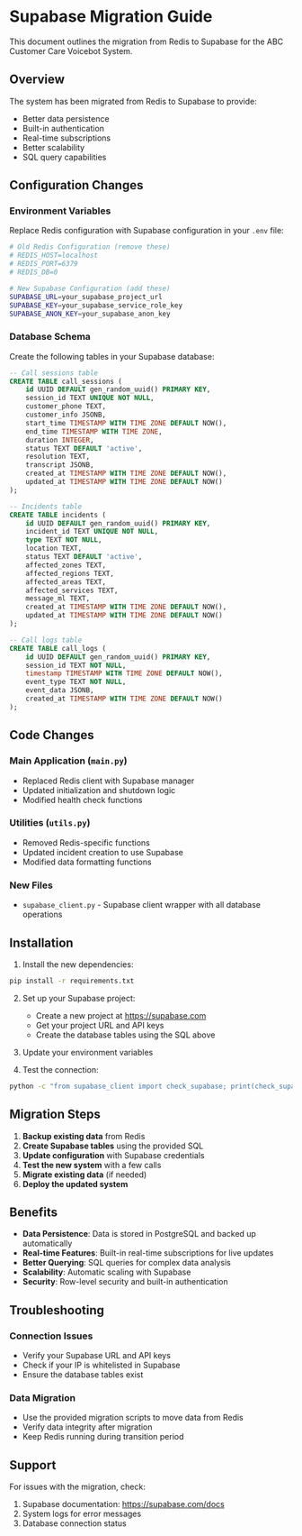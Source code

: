 # Supabase Migration Guide

This document outlines the migration from Redis to Supabase for the ABC Customer Care Voicebot System.

## Overview

The system has been migrated from Redis to Supabase to provide:
- Better data persistence
- Built-in authentication
- Real-time subscriptions
- Better scalability
- SQL query capabilities

## Configuration Changes

### Environment Variables

Replace Redis configuration with Supabase configuration in your `.env` file:

```bash
# Old Redis Configuration (remove these)
# REDIS_HOST=localhost
# REDIS_PORT=6379
# REDIS_DB=0

# New Supabase Configuration (add these)
SUPABASE_URL=your_supabase_project_url
SUPABASE_KEY=your_supabase_service_role_key
SUPABASE_ANON_KEY=your_supabase_anon_key
```

### Database Schema

Create the following tables in your Supabase database:

```sql
-- Call sessions table
CREATE TABLE call_sessions (
    id UUID DEFAULT gen_random_uuid() PRIMARY KEY,
    session_id TEXT UNIQUE NOT NULL,
    customer_phone TEXT,
    customer_info JSONB,
    start_time TIMESTAMP WITH TIME ZONE DEFAULT NOW(),
    end_time TIMESTAMP WITH TIME ZONE,
    duration INTEGER,
    status TEXT DEFAULT 'active',
    resolution TEXT,
    transcript JSONB,
    created_at TIMESTAMP WITH TIME ZONE DEFAULT NOW(),
    updated_at TIMESTAMP WITH TIME ZONE DEFAULT NOW()
);

-- Incidents table
CREATE TABLE incidents (
    id UUID DEFAULT gen_random_uuid() PRIMARY KEY,
    incident_id TEXT UNIQUE NOT NULL,
    type TEXT NOT NULL,
    location TEXT,
    status TEXT DEFAULT 'active',
    affected_zones TEXT,
    affected_regions TEXT,
    affected_areas TEXT,
    affected_services TEXT,
    message_ml TEXT,
    created_at TIMESTAMP WITH TIME ZONE DEFAULT NOW(),
    updated_at TIMESTAMP WITH TIME ZONE DEFAULT NOW()
);

-- Call logs table
CREATE TABLE call_logs (
    id UUID DEFAULT gen_random_uuid() PRIMARY KEY,
    session_id TEXT NOT NULL,
    timestamp TIMESTAMP WITH TIME ZONE DEFAULT NOW(),
    event_type TEXT NOT NULL,
    event_data JSONB,
    created_at TIMESTAMP WITH TIME ZONE DEFAULT NOW()
);
```

## Code Changes

### Main Application (`main.py`)

- Replaced Redis client with Supabase manager
- Updated initialization and shutdown logic
- Modified health check functions

### Utilities (`utils.py`)

- Removed Redis-specific functions
- Updated incident creation to use Supabase
- Modified data formatting functions

### New Files

- `supabase_client.py` - Supabase client wrapper with all database operations

## Installation

1. Install the new dependencies:
```bash
pip install -r requirements.txt
```

2. Set up your Supabase project:
   - Create a new project at https://supabase.com
   - Get your project URL and API keys
   - Create the database tables using the SQL above

3. Update your environment variables

4. Test the connection:
```bash
python -c "from supabase_client import check_supabase; print(check_supabase())"
```

## Migration Steps

1. **Backup existing data** from Redis
2. **Create Supabase tables** using the provided SQL
3. **Update configuration** with Supabase credentials
4. **Test the new system** with a few calls
5. **Migrate existing data** (if needed)
6. **Deploy the updated system**

## Benefits

- **Data Persistence**: Data is stored in PostgreSQL and backed up automatically
- **Real-time Features**: Built-in real-time subscriptions for live updates
- **Better Querying**: SQL queries for complex data analysis
- **Scalability**: Automatic scaling with Supabase
- **Security**: Row-level security and built-in authentication

## Troubleshooting

### Connection Issues
- Verify your Supabase URL and API keys
- Check if your IP is whitelisted in Supabase
- Ensure the database tables exist

### Data Migration
- Use the provided migration scripts to move data from Redis
- Verify data integrity after migration
- Keep Redis running during transition period

## Support

For issues with the migration, check:
1. Supabase documentation: https://supabase.com/docs
2. System logs for error messages
3. Database connection status 